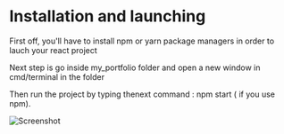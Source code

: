 # Installation and launching

First off, you'll have to install npm or yarn package managers  in order to lauch your react project

Next step is go inside my_portfolio folder and open a new window in cmd/terminal in the folder

Then run the project by typing thenext command : npm start ( if you use npm).

![Screenshot](d1.jpg)
